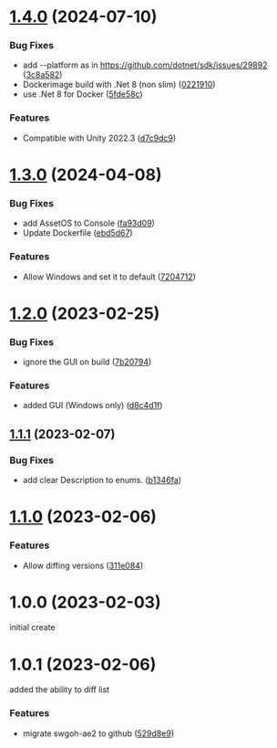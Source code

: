 # [1.4.0](https://github.com/swgoh-utils/swgoh-ae2/compare/v1.3.0...v1.4.0) (2024-07-10)


### Bug Fixes

* add --platform as in https://github.com/dotnet/sdk/issues/29892 ([3c8a582](https://github.com/swgoh-utils/swgoh-ae2/commit/3c8a582f21702dce09affa5053a0930e44a72456))
* Dockerimage build with .Net 8 (non slim) ([0221910](https://github.com/swgoh-utils/swgoh-ae2/commit/0221910a04ba11dbee857ccd829fb0d7c46d8526))
* use .Net 8 for Docker ([5fde58c](https://github.com/swgoh-utils/swgoh-ae2/commit/5fde58c755c3466e29a242dfbf5f2b482a921985))


### Features

* Compatible with Unity 2022.3 ([d7c9dc9](https://github.com/swgoh-utils/swgoh-ae2/commit/d7c9dc978b33598e0296105b8b2f112fd0af128b))

# [1.3.0](https://github.com/swgoh-utils/swgoh-ae2/compare/v1.2.0...v1.3.0) (2024-04-08)


### Bug Fixes

* add AssetOS to Console ([fa93d09](https://github.com/swgoh-utils/swgoh-ae2/commit/fa93d098cd858b15272e7fe3874ed61cd2c87b53))
* Update Dockerfile ([ebd5d67](https://github.com/swgoh-utils/swgoh-ae2/commit/ebd5d67745af36e47472a377f3d3b50d75bb573a))


### Features

* Allow Windows and set it to default ([7204712](https://github.com/swgoh-utils/swgoh-ae2/commit/720471238434a907128229011b7545746f939099))

# [1.2.0](https://github.com/swgoh-utils/swgoh-ae2/compare/v1.1.1...v1.2.0) (2023-02-25)


### Bug Fixes

* ignore the GUI on build ([7b20794](https://github.com/swgoh-utils/swgoh-ae2/commit/7b20794bd6a1c3511eca6b14e1a7694eae4c96b2))


### Features

* added GUI (Windows only) ([d8c4d1f](https://github.com/swgoh-utils/swgoh-ae2/commit/d8c4d1ffe58e85ec4a64bb6c001da426058c0ae8))

## [1.1.1](https://github.com/swgoh-utils/swgoh-ae2/compare/v1.1.0...v1.1.1) (2023-02-07)


### Bug Fixes

* add clear Description to enums. ([b1346fa](https://github.com/swgoh-utils/swgoh-ae2/commit/b1346fad2cec5083d5a0d2359795ceff77df4a89))

# [1.1.0](https://github.com/swgoh-utils/swgoh-ae2/compare/v1.0.0...v1.1.0) (2023-02-06)


### Features

* Allow diffing versions ([311e084](https://github.com/swgoh-utils/swgoh-ae2/commit/311e084f7f11e90e000f8f2be3c6bb229fd8ec12))

# 1.0.0 (2023-02-03)
initial create

# 1.0.1 (2023-02-06)
added the ability to diff list

### Features

* migrate swgoh-ae2 to github ([529d8e9](https://github.com/swgoh-utils/swgoh-ae2/commit/529d8e95fe71163ba5f10a24dd170d2a47ef3a45))
